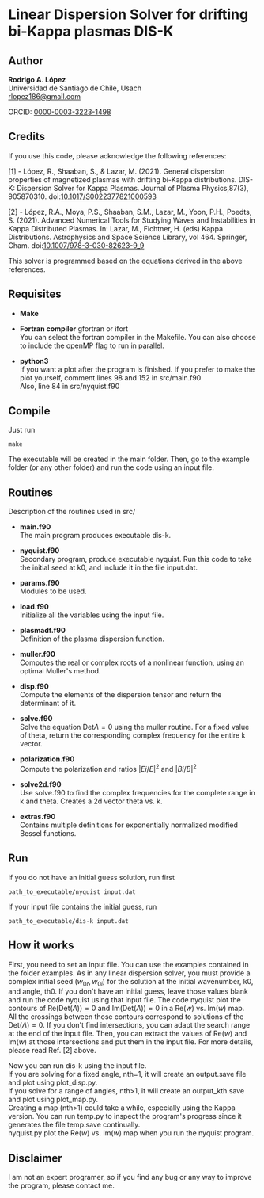 # Linear Dispersion Solver for drifting bi-Kappa plasmas DIS-K

## Author
**Rodrigo A. López**  
Universidad de Santiago de Chile, Usach  
rlopez186@gmail.com

ORCID: [0000-0003-3223-1498](https://orcid.org/0000-0003-3223-1498)

## Credits
If you use this code, please acknowledge the following references:

[1] - López, R., Shaaban, S., & Lazar, M. (2021). General dispersion
properties of magnetized plasmas with drifting bi-Kappa distributions.
DIS-K: Dispersion Solver for Kappa Plasmas. Journal of Plasma
Physics,87(3), 905870310.
doi:[10.1017/S0022377821000593](https://doi.org/10.1017/S0022377821000593)

[2] - López, R.A., Moya, P.S., Shaaban, S.M., Lazar, M., Yoon, P.H.,
Poedts, S. (2021). Advanced Numerical Tools for Studying Waves and
Instabilities in Kappa Distributed Plasmas. In: Lazar, M., Fichtner,
H. (eds) Kappa Distributions. Astrophysics and Space Science Library,
vol 464. Springer, Cham.
doi:[10.1007/978-3-030-82623-9_9](https://doi.org/10.1007/978-3-030-82623-9_9)

This solver is programmed based on the equations derived in the above references.


## Requisites

* **Make**

* **Fortran compiler** gfortran or ifort    
  You can select the fortran compiler in the Makefile. You can also choose to include the openMP flag to run in parallel.

* **python3**  
  If you want a plot after the program is finished. If you prefer to make the plot yourself, comment lines 98 and 152 in src/main.f90  
  Also, line 84 in src/nyquist.f90

## Compile
Just run
```
make
```
The executable will be created in the main folder. Then, go to the example folder (or any other folder) and run the code using an input file.

## Routines

Description of the routines used in src/

* **main.f90**  
  The main program produces executable dis-k.

* **nyquist.f90**  
  Secondary program, produce executable nyquist. Run this code to take the initial seed at k0, and include it in the file input.dat.

* **params.f90**  
  Modules to be used.

* **load.f90**  
  Initialize all the variables using the input file.

* **plasmadf.f90**  
  Definition of the plasma dispersion function.

* **muller.f90**  
  Computes the real or complex roots of a nonlinear function, using an optimal Muller's method.

* **disp.f90**  
  Compute the elements of the dispersion tensor and return the determinant of it.
* **solve.f90**  
  Solve the equation $\text{Det}{\Lambda}=0$ using the muller routine. For a fixed value of theta, return the corresponding complex frequency for the entire k vector.

* **polarization.f90**  
  Compute the polarization and ratios $|Ei/E|^2$ and $|Bi/B|^2$

* **solve2d.f90**  
  Use solve.f90 to find the complex frequencies for the complete range in k and theta. Creates a 2d vector theta vs. k.

* **extras.f90**  
  Contains multiple definitions for exponentially normalized modified Bessel functions.
               
## Run
If you do not have an initial guess solution, run first
```
path_to_executable/nyquist input.dat
```
If your input file contains the initial guess, run
```
path_to_executable/dis-k input.dat
```

## How it works

First, you need to set an input file. You can use the examples contained in the folder examples. 
As in any linear dispersion solver, you must provide a complex initial
seed $(w_{0r},w_{0i})$ for the solution at the initial wavenumber, k0, and angle, th0. If you don't have an initial guess, leave those values blank and run the code nyquist using that input file.
The code nyquist plot the contours of $\text{Re}(\text{Det}(\Lambda))=0$ and $\text{Im}(\text{Det}(\Lambda))=0$ in a $\text{Re}(w)$ vs.
$\text{Im}(w)$ map.\
All the crossings between those contours correspond to solutions of the $\text{Det}(\Lambda)=0$. If you don't find intersections, you can adapt the search range at the end of the input file.
Then, you can extract the values of $\text{Re}(w)$ and $\text{Im}(w)$ at those intersections and put them in the input file.
For more details, please read Ref. [2] above.

Now you can run dis-k using the input file.  
If you are solving for a fixed angle, nth=1, it will create an output.save file and plot using plot_disp.py.  
If you solve for a range of angles, nth>1, it will create an output_kth.save and plot using plot_map.py.  
Creating a map (nth>1) could take a while, especially using the Kappa version. You can run temp.py to inspect the program's progress since it generates the file temp.save continually.    
nyquist.py plot the $\text{Re}(w)$ vs. $\text{Im}(w)$ map when you run the nyquist program.


## Disclaimer

I am not an expert programer, so if you find any bug or any way to improve the program, please contact me.
